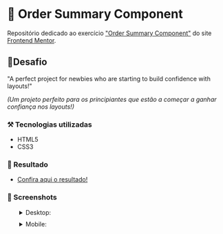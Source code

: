 # 🛒 Order Summary Component

Repositório dedicado ao exercício ["Order Summary Component"](https://www.frontendmentor.io/challenges/order-summary-component-QlPmajDUj) do site [Frontend Mentor](https://www.frontendmentor.io).

## 🎯Desafio

"A perfect project for newbies who are starting to build confidence with layouts!"

*(Um projeto perfeito para os principiantes que estão a começar a ganhar confiança nos layouts!)*

### ⚒️ Tecnologias utilizadas 
- HTML5
- CSS3

### 🤩 Resultado

- [Confira aqui o resultado!](https://fem-vn-order-summary-component.netlify.app)

### 📸 Screenshots

<details style="margin-left: 28px;">
  <summary style="margin-bottom: 10px;">Desktop:</summary>
  
  <img src="./solution/solution-desktop-screenshot.png" alt="Desktop solution screenshot" style="width: 400px;"></img>
     
</details>

<details style="margin-left: 28px;">
  <summary style="margin-bottom: 10px;">Mobile:</summary>
  
  <img src="./solution/solution-mobile-screenshot.png" alt="Mobile solution screenshot" style="height: 400px;"></img>

</details>